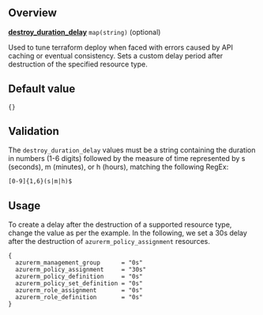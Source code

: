 <!-- markdownlint-disable first-line-h1 -->
## Overview

[**destroy_duration_delay**](#overview) `map(string)` (optional)

Used to tune terraform deploy when faced with errors caused by API caching or eventual consistency. Sets a custom delay period after destruction of the specified resource type.

## Default value

```hcl
{}
```

## Validation

The `destroy_duration_delay` values must be a string containing the duration in numbers (1-6 digits) followed by the measure of time represented by s (seconds), m (minutes), or h (hours), matching the following RegEx:

`[0-9]{1,6}(s|m|h)$`

## Usage

To create a delay after the destruction of a supported resource type, change the value as per the example.
In the following, we set a 30s delay after the destruction of `azurerm_policy_assignment` resources.

```hcl
{
  azurerm_management_group      = "0s"
  azurerm_policy_assignment     = "30s"
  azurerm_policy_definition     = "0s"
  azurerm_policy_set_definition = "0s"
  azurerm_role_assignment       = "0s"
  azurerm_role_definition       = "0s"
}
```

[//]: # "************************"
[//]: # "INSERT LINK LABELS BELOW"
[//]: # "************************"

[this_page]: # "Link for the current page."
